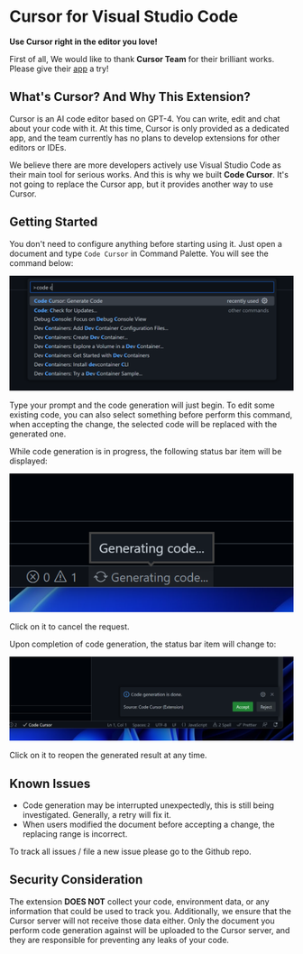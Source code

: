 # Cursor for Visual Studio Code

**Use Cursor right in the editor you love!**

First of all, We would like to thank **Cursor Team** for their brilliant works. Please give their [app](https://www.cursor.so) a try!

## What's Cursor? And Why This Extension?

Cursor is an AI code editor based on GPT-4. You can write, edit and chat about your code with it. At this time, Cursor is only provided as a dedicated app, and the team currently has no plans to develop extensions for other editors or IDEs.

We believe there are more developers actively use Visual Studio Code as their main tool for serious works. And this is why we built **Code Cursor**. It's not going to replace the Cursor app, but it provides another way to use Cursor.

## Getting Started

You don't need to configure anything before starting using it. Just open a document and type `Code Cursor` in Command Palette. You will see the command below:

![Command Palette](./artworks/command-palette.png)

Type your prompt and the code generation will just begin. To edit some existing code, you can also select something before perform this command, when accepting the change, the selected code will be replaced with the generated one.

While code generation is in progress, the following status bar item will be displayed:

![Generating](./artworks/generating.png)

Click on it to cancel the request.

Upon completion of code generation, the status bar item will change to:

![Completed](./artworks/completed.png)

Click on it to reopen the generated result at any time.

## Known Issues

-   Code generation may be interrupted unexpectedly, this is still being investigated. Generally, a retry will fix it.
-   When users modified the document before accepting a change, the replacing range is incorrect.

To track all issues / file a new issue please go to the Github repo.

## Security Consideration

The extension **DOES NOT** collect your code, environment data, or any information that could be used to track you. Additionally, we ensure that the Cursor server will not receive those data either. Only the document you perform code generation against will be uploaded to the Cursor server, and they are responsible for preventing any leaks of your code.
